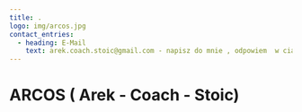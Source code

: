```yaml
---
title: .
logo: img/arcos.jpg
contact_entries:
  - heading: E-Mail
    text: arek.coach.stoic@gmail.com - napisz do mnie , odpowiem  w ciągu 24h
---
```

# **ARCOS ( Arek - Coach - Stoic)**